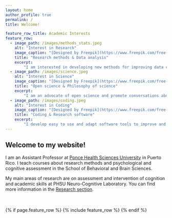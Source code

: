 ```yaml
---
layout: home
author_profile: true
permalink: /
title: Welcome!

feature_row_title: Academic Interests
feature_row:
  - image_path: /images/methods_stats.jpeg
    alt: "Interest in Research"
    image_caption: "[Designed by Freepik](https://www.freepik.com/free-vector/illustration-data-analysis-graph_2807756.htm)"
    title: "Research methods & Data analysis"
    excerpt:
        "I am interested in developing new methods for improving data collection and analysis."
  - image_path: /images/science.jpeg
    alt: "Interest in Science"
    image_caption: "[Designed by Freepik](https://www.freepik.com/free-photo/symbols-come-out-bulb-top-book_985250.htm)"
    title: "Open science & Philosophy of science"
    excerpt:
        "I am an advocate of open science and promote conversations about how to improve the way we do science."
  - image_path: /images/coding.jpeg
    alt: "Interest in Coding"
    image_caption: "[Designed by Freepik](https://www.freepik.com/free-photo/programming-code-with-laptop-background_902700.htm)"
    title: "Coding & Research software"
    excerpt:
        "I develop easy to use and adapt software tools to improve and simplify research on cognition and learning."
---
```


## Welcome to my website!

I am an Assistant Professor at [Ponce Health Sciences University](https://www.psm.edu/) in Puerto Rico. I teach courses about research methods and psychological and cognitive assessment in the School of Behavioral and Brain Sciences.

My main areas of research are on assessment and intervention of cognition and academic skills at PHSU Neuro-Cognitive Laboratory. You can find more information in the <a href="{{ site.url }}{{ site.baseurl }}/research">Research section</a>.


<!-- Delete next line if you prefer not to have a feature row. -->
<br />
<br />
{% if page.feature_row %}
  {% include feature_row %}
{% endif %}
<!-- Delete previous lines if you prefer not to have a feature row. -->
